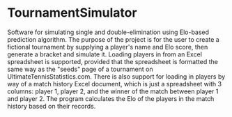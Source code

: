 # TournamentSimulator
 Software for simulating single and double-elimination using Elo-based prediction algorithm. The purpose of the project is for the user to create a fictional tournament by supplying a player's name and Elo score, then generate a bracket and simulate it. Loading players in from an Excel spreadsheet is supported, provided that the spreadsheet is formatted the same way as the "seeds" page of a tournament on UltimateTennisStatistics.com. There is also support for loading in players by way of a match history Excel document, which is just a spreadsheet with 3 columns: player 1, player 2, and the winner of the match between player 1 and player 2. The program calculates the Elo of the players in the match history based on their records.
